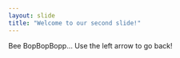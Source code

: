 ```yaml
---
layout: slide
title: "Welcome to our second slide!"
---
```

Bee BopBopBopp...
Use the left arrow to go back!

